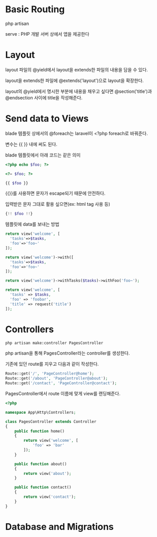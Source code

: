 # Basic Routing

php artisan

serve : PHP 개발 서버 상에서 앱을 제공한다

# Layout

layout 파일의 @yield에서 layout을 extends한 파일의 내용을 담을 수 있다.

layout을 extends한 파일에 @extends('layout')으로 layout을 확장한다.

layout의 @yield에서 명시한 부분에 내용을 채우고 싶다면 @section('title')과 @endsection 사이에 title을 작성해준다.

 # Send data to Views

blade 템플릿 상에서의 @foreach는 laravel이 <?php foreach로 바꿔준다.

변수는 {{ }} 내에 써도 된다.

blade 템플릿에서 아래 코드는 같은 의미

```php
<?php echo $foo; ?>
```

```php
<?= $foo; ?>
```

```php
{{ $foo }}
```

{{}}를 사용하면 문자가 escape되기 때문에 안전하다.

입력받은 문자 그대로 활용 싶으면(ex: html tag 사용 등)

```php
{!! $foo !!}
```

템플릿에 data를 보내는 방법

```php
return view('welcome', [
  'tasks'=>$tasks,
  'foo'=>'foo~'
]);
```

```php
return view('welcome')->with([
  'tasks'=>$tasks,
  'foo'=>'foo~'
]);
```

```php
return view('welcome')->withTasks($tasks)->withFoo('foo~');
```

```php
return view('welcome', [
  'tasks' => $tasks,
  'foo' => 'foobar',
  'title' => request('title')
]);
```

# Controllers

```bash
php artisan make:controller PagesController
```

php artisan을 통해 PagesController라는 controller를 생성한다.

기존에 있던 route를 지우고 다음과 같이 작성한다.

```php
Route::get('/', 'PageController@home');
Route::get('/about', 'PageController@about');
Route::get('/contact', 'PageController@contact');
```

PagesController에서 route 이름에 맞게 view를 랜딩해준다.

```php
<?php

namespace App\Http\Controllers;

class PagesController extends Controller
{
    public function home()
    {
        return view('welcome', [
            'foo' => 'bar'
        ]);
    }

    public function about()
    {
        return view('about');
    }

    public function contact()
    {
        return view('contact');
    }
}
```

# Database and Migrations



